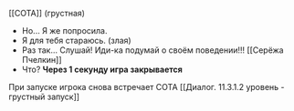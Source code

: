[[СОТА]]
(грустная)
- Но... Я же попросила.
- Я для тебя стараюсь.
(злая)
- Раз так... Слушай! Иди-ка подумай о своём поведении!!!
[[Серёжа Пчелкин]]
- Что?
**Через 1 секунду игра закрывается**

При запуске игрока снова встречает СОТА
[[Диалог. 11.3.1.2 уровень - грустный запуск]]